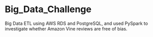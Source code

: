 # Big_Data_Challenge
Big Data ETL using AWS RDS and PostgreSQL, and used PySpark to investigate whether Amazon Vine reviews are free of bias.
